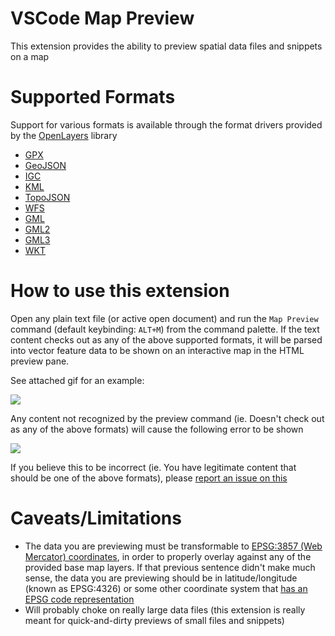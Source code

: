 # VSCode Map Preview

This extension provides the ability to preview spatial data files and snippets on a map

# Supported Formats

Support for various formats is available through the format drivers provided by the [OpenLayers](http://openlayers.org/) library

 * [GPX](http://openlayers.org/en/latest/apidoc/ol.format.GPX.html)
 * [GeoJSON](http://openlayers.org/en/latest/apidoc/ol.format.GeoJSON.html)
 * [IGC](http://openlayers.org/en/latest/apidoc/ol.format.IGC.html)
 * [KML](http://openlayers.org/en/latest/apidoc/ol.format.KML.html)
 * [TopoJSON](http://openlayers.org/en/latest/apidoc/ol.format.TopoJSON.html)
 * [WFS](http://openlayers.org/en/latest/apidoc/ol.format.WFS.html)
 * [GML](http://openlayers.org/en/latest/apidoc/ol.format.GML.html)
 * [GML2](http://openlayers.org/en/latest/apidoc/ol.format.GML2.html)
 * [GML3](http://openlayers.org/en/latest/apidoc/ol.format.GML3.html)
 * [WKT](http://openlayers.org/en/latest/apidoc/ol.format.WKT.html)

# How to use this extension

Open any plain text file (or active open document) and run the `Map Preview` command (default keybinding: `ALT+M`) from the command palette. If the 
text content checks out as any of the above supported formats, it will be parsed into vector feature data
to be shown on an interactive map in the HTML preview pane.

See attached gif for an example:

 ![](https://github.com/jumpinjackie/vscode-map-preview/blob/master/doc/map_preview.gif)

Any content not recognized by the preview command (ie. Doesn't check out as any of the above formats) will cause the following error to be shown

 ![](https://github.com/jumpinjackie/vscode-map-preview/blob/master/doc/preview_error.png)

If you believe this to be incorrect (ie. You have legitimate content that should be one of the above formats), please [report an issue on this](https://github.com/jumpinjackie/vscode-map-preview/issues)

# Caveats/Limitations

 * The data you are previewing must be transformable to [EPSG:3857 (Web Mercator) coordinates](http://wiki.openstreetmap.org/wiki/EPSG:3857), in order to properly overlay against any of the provided base map layers. If that previous sentence didn't make much sense, the data you are previewing should be in latitude/longitude (known as EPSG:4326) or some other coordinate system that [has an EPSG code representation](http://epsg.io/) 
 * Will probably choke on really large data files (this extension is really meant for quick-and-dirty previews of small files and snippets)